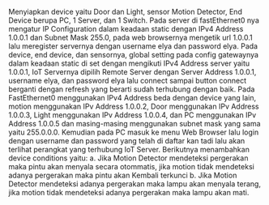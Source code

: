Menyiapkan device yaitu Door dan Light, sensor Motion Detector, End Device berupa PC, 1 Server, dan 1 Switch. Pada server di fastEthernet0 nya mengatur IP Configuration dalam keadaan static dengan IPv4 Address 1.0.0.1 dan Subnet Mask 255.0, pada web browsernya mengetik url 1.0.0.1 lalu meregister servernya dengan username elya dan password elya. 
Pada device, end device, dan sensornya, global setting pada config gatewaynya dalam keadaan static di set dengan mengikuti IPv4 Address server yaitu 1.0.0.1, IoT Servernya dipilih Remote Server dengan Server Address 1.0.0.1, username elya, dan password elya lalu connect sampai button connect berganti dengan refresh yang berarti sudah terhubung dengan baik. Pada FastEthernet0  menggunakan IPv4 Address beda dengan device yang lain, motion menggunakan IPv Address 1.0.0.2, Door menggunakan IPv Address 1.0.0.3, Light menggunakan IPv Address 1.0.0.4, dan PC menggunakan IPv Address 1.0.0.5 dan masing-masing menggunakan subnet mask yang sama yaitu 255.0.0.0.
Kemudian pada PC masuk ke menu Web Browser lalu login dengan username dan password yang telah di daftar kan tadi lalu akan terlihat perangkat yang terhubung IoT Server. Berikutnya menambahkan device conditions yaitu:
a.	Jika Motion Detector mendeteksi pergerakan maka pintu akan menyala secara otommatis, jika motion tidak mendeteksi adanya pergerakan maka pintu akan Kembali terkunci
b.	Jika Motion Detector mendeteksi adanya pergerakan maka lampu akan menyala terang, jika motion tidak mendeteksi adanya pergerakan maka lampu akan mati.
